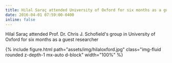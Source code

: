```yaml
---
title: Hilal Saraç attended University of Oxford for six months as a guest researcher
date: 2016-04-01 07:59:00-0400
inline: false
---
```


Hilal Saraç attended Prof. Dr. Chris J. Schofield's group in University of Oxford for six months as a guest researcher

{% include figure.html path="assets/img/hilaloxford.jpg" class="img-fluid rounded z-depth-1 mx-auto d-block" width="100%" %}